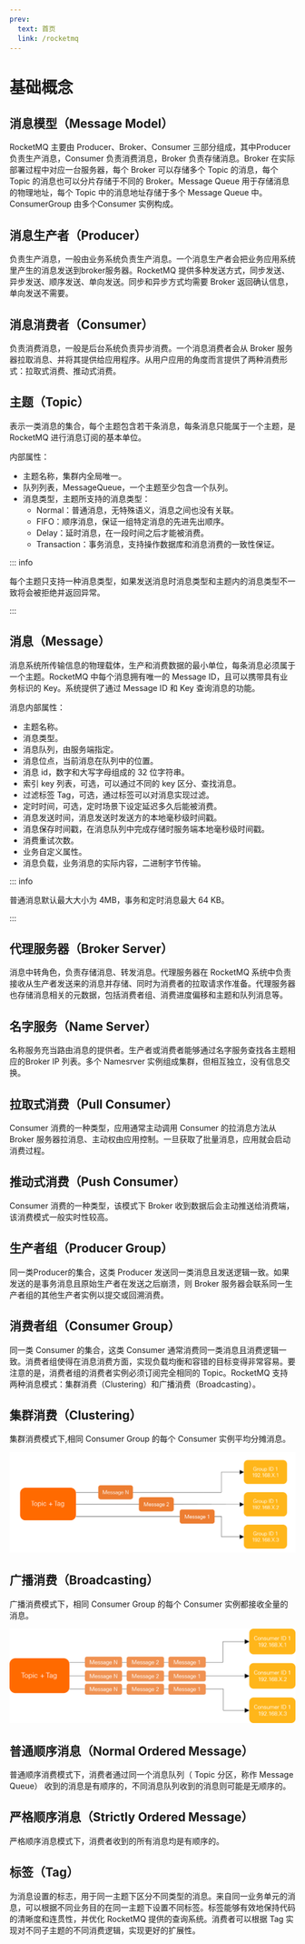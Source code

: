 ```yaml
---
prev:
  text: 首页
  link: /rocketmq
---
```


# 基础概念

## 消息模型（Message Model）

RocketMQ 主要由 Producer、Broker、Consumer 三部分组成，其中Producer 负责生产消息，Consumer 负责消费消息，Broker 负责存储消息。Broker 在实际部署过程中对应一台服务器，每个 Broker 可以存储多个 Topic 的消息，每个 Topic 的消息也可以分片存储于不同的 Broker。Message Queue 用于存储消息的物理地址，每个 Topic 中的消息地址存储于多个 Message Queue 中。ConsumerGroup 由多个Consumer 实例构成。

## 消息生产者（Producer）

负责生产消息，一般由业务系统负责生产消息。一个消息生产者会把业务应用系统里产生的消息发送到broker服务器。RocketMQ 提供多种发送方式，同步发送、异步发送、顺序发送、单向发送。同步和异步方式均需要 Broker 返回确认信息，单向发送不需要。

## 消息消费者（Consumer）

负责消费消息，一般是后台系统负责异步消费。一个消息消费者会从 Broker 服务器拉取消息、并将其提供给应用程序。从用户应用的角度而言提供了两种消费形式：拉取式消费、推动式消费。

## 主题（Topic）

表示一类消息的集合，每个主题包含若干条消息，每条消息只能属于一个主题，是 RocketMQ 进行消息订阅的基本单位。

内部属性：

- 主题名称，集群内全局唯一。
- 队列列表，MessageQueue，一个主题至少包含一个队列。
- 消息类型，主题所支持的消息类型：
    - Normal：普通消息，无特殊语义，消息之间也没有关联。
    - FIFO：顺序消息，保证一组特定消息的先进先出顺序。
    - Delay：延时消息，在一段时间之后才能被消费。
    - Transaction：事务消息，支持操作数据库和消息消费的一致性保证。

::: info

每个主题只支持一种消息类型，如果发送消息时消息类型和主题内的消息类型不一致将会被拒绝并返回异常。

:::

## 消息（Message）

消息系统所传输信息的物理载体，生产和消费数据的最小单位，每条消息必须属于一个主题。RocketMQ 中每个消息拥有唯一的 Message ID，且可以携带具有业务标识的 Key。系统提供了通过 Message ID 和 Key 查询消息的功能。

消息内部属性：

- 主题名称。
- 消息类型。
- 消息队列，由服务端指定。
- 消息位点，当前消息在队列中的位置。
- 消息 id，数字和大写字母组成的 32 位字符串。
- 索引 key 列表，可选，可以通过不同的 key 区分、查找消息。
- 过滤标签 Tag，可选，通过标签可以对消息实现过滤。
- 定时时间，可选，定时场景下设定延迟多久后能被消费。
- 消息发送时间，消息发送时发送方的本地毫秒级时间戳。
- 消息保存时间戳，在消息队列中完成存储时服务端本地毫秒级时间戳。
- 消费重试次数。
- 业务自定义属性。
- 消息负载，业务消息的实际内容，二进制字节传输。

::: info

普通消息默认最大大小为 4MB，事务和定时消息最大 64 KB。

:::

## 代理服务器（Broker Server）

消息中转角色，负责存储消息、转发消息。代理服务器在 RocketMQ 系统中负责接收从生产者发送来的消息并存储、同时为消费者的拉取请求作准备。代理服务器也存储消息相关的元数据，包括消费者组、消费进度偏移和主题和队列消息等。

## 名字服务（Name Server）

名称服务充当路由消息的提供者。生产者或消费者能够通过名字服务查找各主题相应的Broker IP 列表。多个 Namesrver 实例组成集群，但相互独立，没有信息交换。

## 拉取式消费（Pull Consumer）

Consumer 消费的一种类型，应用通常主动调用 Consumer 的拉消息方法从 Broker 服务器拉消息、主动权由应用控制。一旦获取了批量消息，应用就会启动消费过程。

## 推动式消费（Push Consumer）

Consumer 消费的一种类型，该模式下 Broker 收到数据后会主动推送给消费端，该消费模式一般实时性较高。

## 生产者组（Producer Group）

同一类Producer的集合，这类 Producer 发送同一类消息且发送逻辑一致。如果发送的是事务消息且原始生产者在发送之后崩溃，则 Broker 服务器会联系同一生产者组的其他生产者实例以提交或回溯消费。

## 消费者组（Consumer Group）

同一类 Consumer 的集合，这类 Consumer 通常消费同一类消息且消费逻辑一致。消费者组使得在消息消费方面，实现负载均衡和容错的目标变得非常容易。要注意的是，消费者组的消费者实例必须订阅完全相同的 Topic。RocketMQ 支持两种消息模式：集群消费（Clustering）和广播消费（Broadcasting）。

## 集群消费（Clustering）

集群消费模式下,相同 Consumer Group 的每个 Consumer 实例平均分摊消息。

![Clustering](./images/clustering.png)

## 广播消费（Broadcasting）

广播消费模式下，相同 Consumer Group 的每个 Consumer 实例都接收全量的消息。

![Broadcasting](./images/broadcasting.png)

## 普通顺序消息（Normal Ordered Message）

普通顺序消费模式下，消费者通过同一个消息队列（ Topic 分区，称作 Message Queue） 收到的消息是有顺序的，不同消息队列收到的消息则可能是无顺序的。

## 严格顺序消息（Strictly Ordered Message）

严格顺序消息模式下，消费者收到的所有消息均是有顺序的。

## 标签（Tag）

为消息设置的标志，用于同一主题下区分不同类型的消息。来自同一业务单元的消息，可以根据不同业务目的在同一主题下设置不同标签。标签能够有效地保持代码的清晰度和连贯性，并优化 RocketMQ 提供的查询系统。消费者可以根据 Tag 实现对不同子主题的不同消费逻辑，实现更好的扩展性。
